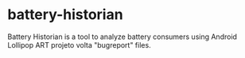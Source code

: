 battery-historian
=================

Battery Historian is a tool to analyze battery consumers using Android Lollipop ART projeto volta  "bugreport" files.
